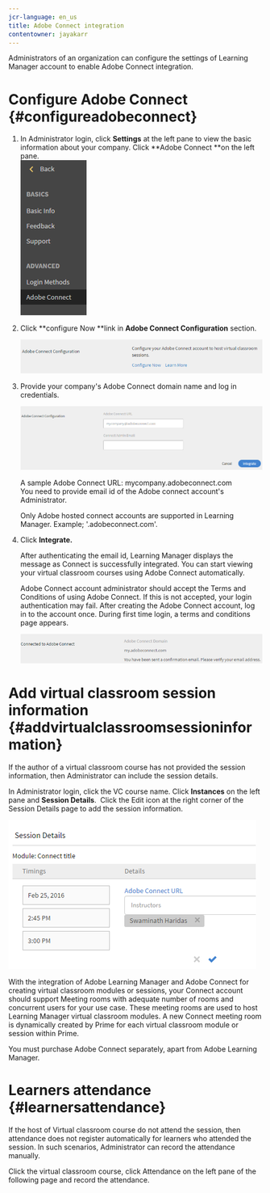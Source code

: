 ```yaml
---
jcr-language: en_us
title: Adobe Connect integration
contentowner: jayakarr
---
```

Administrators of an organization can configure the settings of Learning Manager account to enable Adobe Connect integration.

# Configure Adobe Connect {#configureadobeconnect}

1. In Administrator login, click **Settings** at the left pane to view the basic information about your company. Click **Adobe Connect **on the left pane.   
   ![](assets/left-pane.png)

1. Click&nbsp;**configure Now&nbsp;**link in&nbsp;**Adobe Connect Configuration**&nbsp;section.

   ![](assets/configure-now-connect.png)

1. Provide your company's Adobe Connect domain name and log in credentials.

   ![](assets/adobeconnect-config.png)

   A sample Adobe Connect URL: mycompany.adobeconnect.com  
   You need to provide email id of the Adobe connect account's Administrator.&nbsp;

   Only Adobe hosted connect accounts are supported in Learning Manager. Example; '.adobeconnect.com'.

1. Click **Integrate.**

   After authenticating the email id, Learning Manager displays the message as&nbsp;Connect is successfully integrated. You can start viewing your virtual classroom courses using Adobe Connect automatically.

   Adobe Connect account administrator should accept the Terms and Conditions of using Adobe Connect. If this is not accepted, your login authentication may fail. After creating the Adobe Connect account, log in to the account once. During first time login, a terms and conditions page appears.

   ![](assets/mail-confirmation.png)

# Add virtual classroom session information {#addvirtualclassroomsessioninformation}

If the author of a virtual classroom course has not provided the session information, then Administrator can include the session details.

In Administrator login, click the VC course name. Click&nbsp;**Instances**&nbsp;on the left pane and&nbsp;**Session Details**. &nbsp;Click the Edit icon at the right corner of the Session Details page to add the session information.

![](assets/session-creation-admin.png)

With the integration of Adobe Learning Manager and Adobe Connect for creating virtual classroom modules or sessions, your Connect account should support Meeting rooms with adequate number of rooms and concurrent users for your use case. These meeting rooms are used to host Learning Manager virtual classroom modules. A new Connect meeting room is dynamically created by Prime for each virtual classroom module or session within Prime.

You must purchase Adobe Connect separately, apart from Adobe Learning Manager.

# Learners attendance {#learnersattendance}

If the host of Virtual classroom course do not attend the session, then attendance does not register automatically for learners who attended the session. In such scenarios, Administrator can record&nbsp;the attendance manually.

Click the virtual classroom course, click&nbsp;Attendance&nbsp;on the left pane of the following page and record the attendance.
